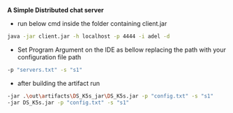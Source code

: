 **A Simple Distributed chat server** 
- run below cmd inside the folder containing client.jar
```bash
java -jar client.jar -h localhost -p 4444 -i adel -d
```
- Set Program Argument on the IDE as bellow replacing the path with your configuration file path
```bash
-p "servers.txt" -s "s1"
```
- after building the artifact run
```bash
-jar .\out\artifacts\DS_K5s_jar\DS_K5s.jar -p "config.txt" -s "s1"
-jar DS_K5s.jar -p "config.txt" -s "s1"
```

